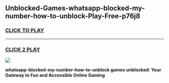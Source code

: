 
## Unblocked-Games-whatsapp-blocked-my-number-how-to-unblock-Play-Free-p76j8
<h3>
<a href="https://premium76.site?title=whatsapp-blocked-my-number-how-to-unblock&ref=12A">CLICK TO PLAY</a></h3>
<hr>

<h3>
<a href="https://premium76.site?title=whatsapp-blocked-my-number-how-to-unblock&ref=12A">CLICK 2 PLAY</a>
  
</h3>

<a href="https://premium76.site?title=whatsapp-blocked-my-number-how-to-unblock&ref=12A"><img src="https://clearcache.store/games.png"></a>


**whatsapp-blocked-my-number-how-to-unblock games unblocked: Your Gateway to Fun and Accessible Online Gaming**
